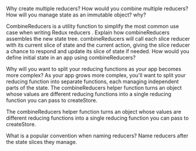 Why create multiple reducers?
How would you combine multiple reducers?
How will you manage state as an immutable object? why?




CombineReducers is a utility function to simplify the most common use case when writing Redux reducers .
Explain how combineReducers assembles the new state tree.
  combineReducers will call each slice reducer with its current slice of state and the current action, giving the slice reducer a chance to respond and update its slice of state if needed. 
How would you define initial state in an app using combineReducers?

Why will you want to split your reducing functions as your app becomes more complex?
As your app grows more complex, you'll want to split your reducing function into separate functions, each managing independent parts of the state. The combineReducers helper function turns an object whose values are different reducing functions into a single reducing function you can pass to createStore.

The combineReducers helper function turns an object whose values are different reducing functions into a single reducing function you can pass to createStore.

What is a popular convention when naming reducers? Name reducers after the state slices they manage.
